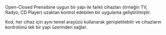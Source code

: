 
Open-Closed Prensibine uygun bir yapı ile farklı cihazları (örneğin TV, Radyo, CD Player) uzaktan kontrol edebilen bir uygulama geliştirilmiştir. 

Kod, her cihaz için aynı temel arayüzü kullanarak genişletilebilir ve cihazların kontrolünü tek bir yapı üzerinden sağlar. 
